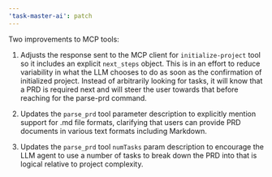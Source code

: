 ```yaml
---
'task-master-ai': patch
---
```


Two improvements to MCP tools:

1. Adjusts the response sent to the MCP client for `initialize-project` tool so it includes an explicit `next_steps` object. This is in an effort to reduce variability in what the LLM chooses to do as soon as the confirmation of initialized project. Instead of arbitrarily looking for tasks, it will know that a PRD is required next and will steer the user towards that before reaching for the parse-prd command.

2. Updates the `parse_prd` tool parameter description to explicitly mention support for .md file formats, clarifying that users can provide PRD documents in various text formats including Markdown.

3. Updates the `parse_prd` tool `numTasks` param description to encourage the LLM agent to use a number of tasks to break down the PRD into that is logical relative to project complexity.
